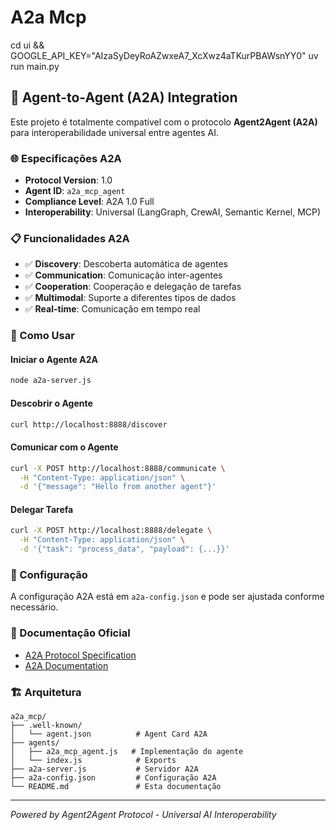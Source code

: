 # A2a Mcp

cd ui && GOOGLE_API_KEY="AIzaSyDeyRoAZwxeA7_XcXwz4aTKurPBAWsnYY0" uv run main.py

## 🤖 Agent-to-Agent (A2A) Integration

Este projeto é totalmente compatível com o protocolo **Agent2Agent (A2A)** para interoperabilidade universal entre agentes AI.

### 🌐 Especificações A2A

- **Protocol Version**: 1.0
- **Agent ID**: `a2a_mcp_agent`
- **Compliance Level**: A2A 1.0 Full
- **Interoperability**: Universal (LangGraph, CrewAI, Semantic Kernel, MCP)

### 📋 Funcionalidades A2A

- ✅ **Discovery**: Descoberta automática de agentes
- ✅ **Communication**: Comunicação inter-agentes
- ✅ **Cooperation**: Cooperação e delegação de tarefas
- ✅ **Multimodal**: Suporte a diferentes tipos de dados
- ✅ **Real-time**: Comunicação em tempo real

### 🚀 Como Usar

#### Iniciar o Agente A2A
```bash
node a2a-server.js
```

#### Descobrir o Agente
```bash
curl http://localhost:8888/discover
```

#### Comunicar com o Agente
```bash
curl -X POST http://localhost:8888/communicate \
  -H "Content-Type: application/json" \
  -d '{"message": "Hello from another agent"}'
```

#### Delegar Tarefa
```bash
curl -X POST http://localhost:8888/delegate \
  -H "Content-Type: application/json" \
  -d '{"task": "process_data", "payload": {...}}'
```

### 🔧 Configuração

A configuração A2A está em `a2a-config.json` e pode ser ajustada conforme necessário.

### 📖 Documentação Oficial

- [A2A Protocol Specification](https://a2aproject.github.io/A2A/latest/)
- [A2A Documentation](https://a2aprotocol.ai/docs/)

### 🏗️ Arquitetura

```
a2a_mcp/
├── .well-known/
│   └── agent.json          # Agent Card A2A
├── agents/
│   ├── a2a_mcp_agent.js   # Implementação do agente
│   └── index.js            # Exports
├── a2a-server.js           # Servidor A2A
├── a2a-config.json         # Configuração A2A
└── README.md               # Esta documentação
```

---
*Powered by Agent2Agent Protocol - Universal AI Interoperability*